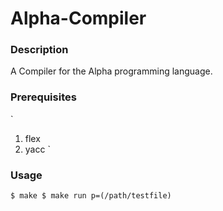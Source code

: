 # Alpha-Compiler

### Description
A Compiler for the Alpha programming language.

### Prerequisites
`
1. flex
2. yacc
`
### Usage
`
$ make
$ make run p=(/path/testfile)
`